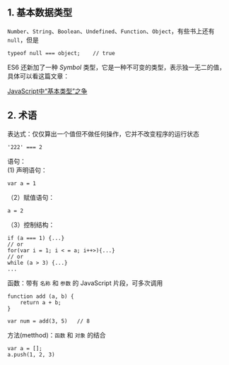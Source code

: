 ## 1. 基本数据类型

`Number`、`String`、`Boolean`、`Undefined`、`Function`、`Object`，有些书上还有 `null`，但是  

    typeof null === object;    // true
   
ES6 还新加了一种 *Symbol* 类型，它是一种不可变的类型，表示独一无二的值，具体可以看这篇文章：  

[JavaScript中“基本类型”之争](http://www.cnblogs.com/snandy/archive/2013/01/02/2841899.html)

## 2. 术语  

表达式：仅仅算出一个值但不做任何操作，它并不改变程序的运行状态  

    '222' === 2

语句：  
(1) 声明语句：

    var a = 1

（2）赋值语句：

    a = 2

（3）控制结构：

    if (a === 1) {...}
    // or
    for(var i = 1; i < = a; i++>){...}
    // or
    while (a > 3) {...}
    ...

函数：带有 `名称` 和 `参数` 的 JavaScript 片段，可多次调用  

    function add (a, b) {
        return a + b;
    }

    var num = add(3, 5)   // 8

方法(metthod)：`函数` 和 `对象` 的结合

    var a = [];
    a.push(1, 2, 3)


